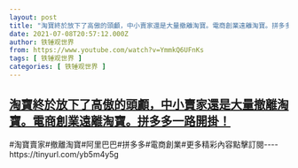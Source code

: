 ```yaml
---
layout: post
title: "淘寶終於放下了高傲的頭顱，中小賣家還是大量撤離淘寶。電商創業遠離淘寶。拼多多一路開掛！"
date: 2021-07-08T20:57:12.000Z
author: 铁锤观世界
from: https://www.youtube.com/watch?v=YmmkQ6UFnKs
tags: [ 铁锤观世界 ]
categories: [ 铁锤观世界 ]
---
```

<!--1625777832000-->
[淘寶終於放下了高傲的頭顱，中小賣家還是大量撤離淘寶。電商創業遠離淘寶。拼多多一路開掛！](https://www.youtube.com/watch?v=YmmkQ6UFnKs)
------

<div>
#淘寶賣家#撤離淘寶#阿里巴巴#拼多多#電商創業#更多精彩內容點擊訂閱----https://tinyurl.com/yb5m4y5g
</div>
